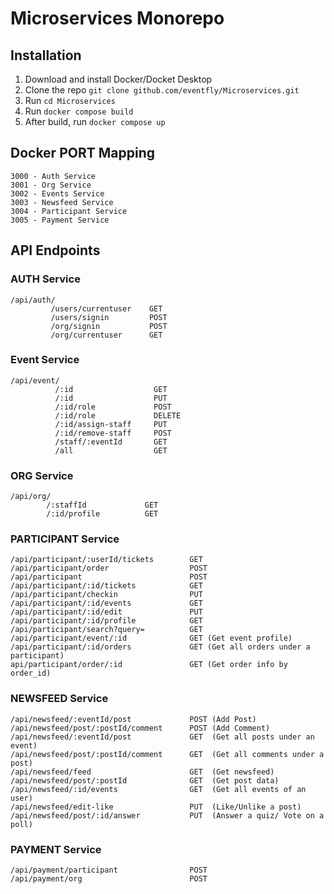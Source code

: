 # Microservices Monorepo

## Installation
1. Download and install Docker/Docket Desktop
2. Clone the repo `git clone github.com/eventfly/Microservices.git`
3. Run `cd Microservices`
4. Run `docker compose build`
5. After build, run `docker compose up`


## Docker PORT Mapping
```
3000 - Auth Service
3001 - Org Service
3002 - Events Service
3003 - Newsfeed Service
3004 - Participant Service
3005 - Payment Service
```

## API Endpoints
### AUTH Service
```
/api/auth/
         /users/currentuser    GET
         /users/signin         POST
         /org/signin           POST
         /org/currentuser      GET
```

### Event Service
```
/api/event/
          /:id                  GET
          /:id                  PUT
          /:id/role             POST
          /:id/role             DELETE
          /:id/assign-staff     PUT
          /:id/remove-staff     POST
          /staff/:eventId       GET
          /all                  GET
```

### ORG Service
```
/api/org/
        /:staffId             GET
        /:id/profile          GET
```

### PARTICIPANT Service
```
/api/participant/:userId/tickets        GET
/api/participant/order                  POST
/api/participant                        POST
/api/participant/:id/tickets            GET
/api/participant/checkin                PUT
/api/participant/:id/events             GET
/api/participant/:id/edit               PUT
/api/participant/:id/profile            GET
/api/participant/search?query=          GET
/api/participant/event/:id              GET (Get event profile)
/api/participant/:id/orders             GET (Get all orders under a participant)
api/participant/order/:id               GET (Get order info by order_id)
```

### NEWSFEED Service

```
/api/newsfeed/:eventId/post             POST (Add Post)
/api/newsfeed/post/:postId/comment      POST (Add Comment)
/api/newsfeed/:eventId/post             GET  (Get all posts under an event)
/api/newsfeed/post/:postId/comment      GET  (Get all comments under a post)
/api/newsfeed/feed                      GET  (Get newsfeed)
/api/newsfeed/post/:postId              GET  (Get post data)
/api/newsfeed/:id/events                GET  (Get all events of an user)
/api/newsfeed/edit-like                 PUT  (Like/Unlike a post)
/api/newsfeed/post/:id/answer           PUT  (Answer a quiz/ Vote on a poll)
```

### PAYMENT Service
```
/api/payment/participant                POST
/api/payment/org                        POST

```
